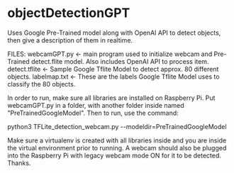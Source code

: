 # objectDetectionGPT
Uses Google Pre-Trained model along with OpenAI API to detect objects, then give a description of them in realtime.

FILES:
webcamGPT.py <- main program used to initialize webcam and Pre-Trained detect.flite model. Also includes OpenAI API to process item.
detect.tflite <- Sample Google Tflite Model to detect approx. 80 different objects.
labelmap.txt <- These are the labels Google Tflite Model uses to classify the 80 objects.

In order to run, make sure all libraries are installed on Raspberry Pi. Put webcamGPT.py in a folder, with another folder inside named "PreTrainedGoogleModel".
Then to run, use the command:

python3 TFLite_detection_webcam.py --modeldir=PreTrainedGoogleModel

Make sure a virtualenv is created with all libraries inside and you are inside the virtual environment prior to running. A webcam should also be plugged into the Raspberry Pi with legacy webcam mode ON for it to be detected. Thanks.
